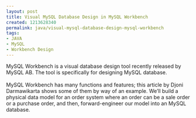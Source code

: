 ```yaml
---
layout: post
title: Visual MySQL Database Design in MySQL Workbench
created: 1213628340
permalink: java/visual-mysql-database-design-mysql-workbench
tags:
- JAVA
- MySQL
- Workbench Design
---
```

<p><span class="thmr_call" id="thmr_42"><span class="thmr_call" id="thmr_6">MySQL Workbench is a visual database design tool recently released by MySQL AB. The tool is specifically for designing MySQL database.<br /><br />MySQL Workbench has many functions and features; this article by Djoni Darmawikarta shows some of them by way of an example. We&rsquo;ll build a physical data model for an order system where an order can be a sale order or a purchase order, and then, forward-engineer our model into an MySQL database.</span></span></p>

